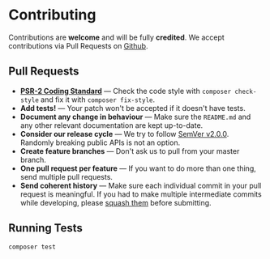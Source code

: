 # Contributing

Contributions are **welcome** and will be fully **credited**. We accept contributions via Pull Requests on [Github](https://github.com/jkphl/micrometa).


## Pull Requests

* **[PSR-2 Coding Standard](https://github.com/php-fig/fig-standards/blob/master/accepted/PSR-2-coding-style-guide.md)** — Check the code style with `composer check-style` and fix it with `composer fix-style`.
* **Add tests!** — Your patch won't be accepted if it doesn't have tests.
* **Document any change in behaviour** — Make sure the `README.md` and any other relevant documentation are kept up-to-date.
* **Consider our release cycle** — We try to follow [SemVer v2.0.0](http://semver.org/). Randomly breaking public APIs is not an option.
* **Create feature branches** — Don't ask us to pull from your master branch.
* **One pull request per feature** — If you want to do more than one thing, send multiple pull requests.
* **Send coherent history** — Make sure each individual commit in your pull request is meaningful. If you had to make multiple intermediate commits while developing, please [squash them](http://www.git-scm.com/book/en/v2/Git-Tools-Rewriting-History#Changing-Multiple-Commit-Messages) before submitting.


## Running Tests

```bash
composer test
```
